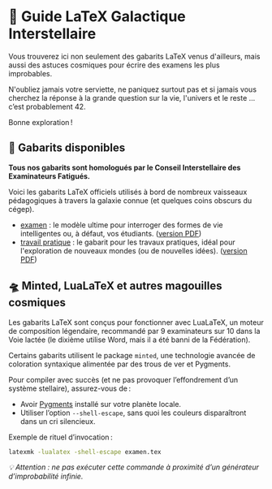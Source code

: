# 🚀 Guide LaTeX Galactique Interstellaire

Vous trouverez ici non seulement des gabarits LaTeX venus d'ailleurs, mais
aussi des astuces cosmiques pour écrire des examens les plus improbables.

N'oubliez jamais votre serviette, ne paniquez surtout pas et si jamais vous
cherchez la réponse à la grande question sur la vie, l'univers et le reste ...
c’est probablement 42.

Bonne exploration !

## 📄 Gabarits disponibles 

**Tous nos gabarits sont homologués par le Conseil Interstellaire des Examinateurs Fatigués.**

Voici les gabarits LaTeX officiels utilisés à bord de nombreux vaisseaux
pédagogiques à travers la galaxie connue (et quelques coins obscurs du cégep).

- [examen](examen/examen.tex) :  le modèle ultime pour interroger des formes de
  vie intelligentes ou, à défaut, vos étudiants. ([version PDF](examen/examen.pdf))
- [travail pratique](travail_pratique/tp.tex) : le gabarit pour les travaux pratiques, idéal pour
  l'exploration de nouveaux mondes (ou de nouvelles idées). ([version PDF](travail_pratique/tp.pdf))

## 🛸 Minted, LuaLaTeX et autres magouilles cosmiques

Les gabarits LaTeX sont conçus pour fonctionner avec LuaLaTeX, un moteur de
composition légendaire, recommandé par 9 examinateurs sur 10 dans la Voie
lactée (le dixième utilise Word, mais il a été banni de la Fédération).

Certains gabarits utilisent le package `minted`, une technologie avancée de
coloration syntaxique alimentée par des trous de ver et Pygments.

Pour compiler avec succès (et ne pas provoquer l’effondrement d’un système
stellaire), assurez-vous de :

- Avoir [Pygments](https://github.com/pygments/pygments) installé sur votre planète locale.
- Utiliser l’option `--shell-escape`, sans quoi les couleurs disparaîtront dans un
cri silencieux.

Exemple de rituel d’invocation :

```bash
latexmk -lualatex -shell-escape examen.tex
```

*💡 Attention : ne pas exécuter cette commande à proximité d’un générateur d’improbabilité infinie.*
